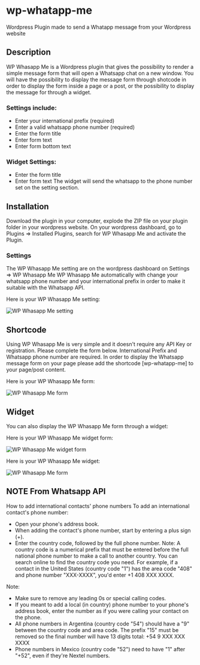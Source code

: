 # wp-whatapp-me
Wordpress Plugin made to send a Whatapp message from your Wordpress website

## Description

WP Whasapp Me is a Wordpress plugin that gives the possibility to render a simple message form that will open a Whatsapp chat on a new window. You will have the possibility to display the message form through shotcode in order to display the form inside a page or a post, or the possibility to display the message for through a widget.

### Settings include:
* Enter your international prefix (required)
* Enter a valid whatsapp phone number (required)
* Enter the form title
* Enter form text
* Enter form bottom text

### Widget Settings:
* Enter the form title
* Enter form text
The widget will send the whatsapp to the phone number set on the setting section.

## Installation

Download the plugin in your computer, explode the ZIP file on your plugin folder in your wordpress website. 
On your wordpress dashboard, go to Plugins => Installed Plugins, search for WP Whasapp Me and activate the Plugin.

### Settings

The WP Whasapp Me setting are on the wordpress dashboard on Settings => WP Whasapp Me
WP Whasapp Me automatically with change your whatsapp phone number and your international prefix in order to make it suitable with the Whatsapp API.

Here is your WP Whasapp Me setting:

![WP Whasapp Me setting](http://webmarcello.co.uk/wp-content/uploads/2020/02/plugin-settings.jpg)

##  Shortcode
Using WP Whasapp Me is very simple and it doesn't require any API Key or registration.
Please complete the form below. International Prefix and Whatsapp phone number are required.
In order to display the Whatsapp message form on your page please add the shortcode [wp-whatapp-me] to your page/post content.

Here is your WP Whasapp Me form:

![WP Whasapp Me form](http://webmarcello.co.uk/wp-content/uploads/2020/02/plugin-message-form.jpg)

## Widget
You can also display the WP Whasapp Me form through a widget:

Here is your WP Whasapp Me widget form:

![WP Whasapp Me widget form](http://webmarcello.co.uk/wp-content/uploads/2020/02/plugin-widget.jpg)


Here is your WP Whasapp Me widget:

![WP Whasapp Me form](http://webmarcello.co.uk/wp-content/uploads/2020/02/plugin-widget-form.jpg)

## NOTE From Whatsapp API
How to add international contacts' phone numbers
To add an international contact's phone number:

* Open your phone's address book.
* When adding the contact's phone number, start by entering a plus sign (+).
* Enter the country code, followed by the full phone number.
Note: A country code is a numerical prefix that must be entered before the full national phone number to make a call to another country. You can search online to find the country code you need.
For example, if a contact in the United States (country code "1") has the area code "408" and phone number "XXX-XXXX", you'd enter +1 408 XXX XXXX.

Note:
* Make sure to remove any leading 0s or special calling codes.
* If you meant to add a local (in country) phone number to your phone's address book, enter the number as if you were calling your contact on the phone.
* All phone numbers in Argentina (country code "54") should have a "9" between the country code and area code. The prefix "15" must be removed so the final number will have 13 digits total: +54 9 XXX XXX XXXX
* Phone numbers in Mexico (country code "52") need to have "1" after "+52", even if they're Nextel numbers.
